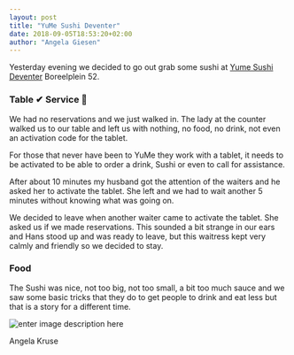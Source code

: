 ```yaml
---
layout: post
title: "YuMe Sushi Deventer"
date: 2018-09-05T18:53:20+02:00
author: "Angela Giesen"
---
```


Yesterday evening we decided to go out grab some sushi at [Yume Sushi Deventer](http://www.yumesushi.nl/deventer/) Boreelplein 52.

### Table ✔ Service 💨
We had no reservations and we just walked in. The lady at the counter walked us to our table and left us with nothing, no food, no drink, not even an activation code for the tablet.

For those that never have been to YuMe they work with a tablet, it needs to be activated to be able to order a drink, Sushi or even to call for assistance.

After about 10 minutes my husband got the attention of the waiters and he asked her to activate the tablet. She left and we had to wait another 5 minutes without knowing what was going on.

We decided to leave when another waiter came to activate the tablet. She asked us if we made reservations. This sounded a bit strange in our ears and Hans stood up and was ready to leave, but this waitress kept very calmly and friendly so we decided to stay.

### Food
The Sushi was nice, not too big, not too small, a bit too much sauce and we saw some basic tricks that they do to get people to drink and eat less but that is a story for a different time.

![enter image description here](https://lh3.googleusercontent.com/JMxIxsklaQZd2IumcTJYuNfnX6m2GwC2qEivk_j6lNdlawSgZ4WlZ-KClQxlIAbsfH_D7pVDrxs "YuMe Sushi, Not too big, Not Too small, Bit too much sauce")

Angela Kruse
